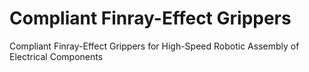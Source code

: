 # Compliant Finray-Effect Grippers
Compliant Finray-Effect Grippers for High-Speed Robotic Assembly of Electrical Components
